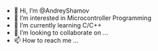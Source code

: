 - 👋 Hi, I’m @AndreyShamov
- 👀 I’m interested in Microcontroller Programming
- 🌱 I’m currently learning C/C++
- 💞️ I’m looking to collaborate on ...
- 📫 How to reach me ...

<!---
AndreyShamov/AndreyShamov is a ✨ special ✨ repository because its `README.md` (this file) appears on your GitHub profile.
You can click the Preview link to take a look at your changes.
--->
